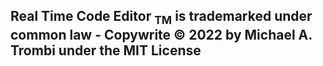 ## Real Time Code Editor <sub>TM</sub> is trademarked under common law - Copywrite © 2022 by Michael A. Trombi under the MIT License

